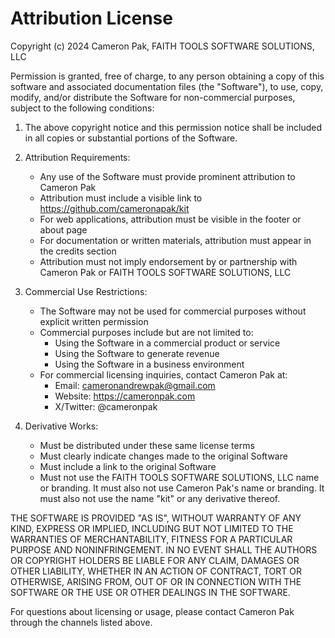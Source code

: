 # Attribution License

Copyright (c) 2024 Cameron Pak, FAITH TOOLS SOFTWARE SOLUTIONS, LLC

Permission is granted, free of charge, to any person obtaining a copy of this software and associated documentation files (the "Software"), to use, copy, modify, and/or distribute the Software for non-commercial purposes, subject to the following conditions:

1. The above copyright notice and this permission notice shall be included in all copies or substantial portions of the Software.

2. Attribution Requirements:

   - Any use of the Software must provide prominent attribution to Cameron Pak
   - Attribution must include a visible link to https://github.com/cameronapak/kit
   - For web applications, attribution must be visible in the footer or about page
   - For documentation or written materials, attribution must appear in the credits section
   - Attribution must not imply endorsement by or partnership with Cameron Pak or FAITH TOOLS SOFTWARE SOLUTIONS, LLC

3. Commercial Use Restrictions:

   - The Software may not be used for commercial purposes without explicit written permission
   - Commercial purposes include but are not limited to:
     - Using the Software in a commercial product or service
     - Using the Software to generate revenue
     - Using the Software in a business environment
   - For commercial licensing inquiries, contact Cameron Pak at:
     - Email: cameronandrewpak@gmail.com
     - Website: https://cameronpak.com
     - X/Twitter: @cameronpak

4. Derivative Works:
   - Must be distributed under these same license terms
   - Must clearly indicate changes made to the original Software
   - Must include a link to the original Software
   - Must not use the FAITH TOOLS SOFTWARE SOLUTIONS, LLC name or branding. It must also not use Cameron Pak's name or branding. It must also not use the name "kit" or any derivative thereof.

THE SOFTWARE IS PROVIDED "AS IS", WITHOUT WARRANTY OF ANY KIND, EXPRESS OR IMPLIED, INCLUDING BUT NOT LIMITED TO THE WARRANTIES OF MERCHANTABILITY, FITNESS FOR A PARTICULAR PURPOSE AND NONINFRINGEMENT. IN NO EVENT SHALL THE AUTHORS OR COPYRIGHT HOLDERS BE LIABLE FOR ANY CLAIM, DAMAGES OR OTHER LIABILITY, WHETHER IN AN ACTION OF CONTRACT, TORT OR OTHERWISE, ARISING FROM, OUT OF OR IN CONNECTION WITH THE SOFTWARE OR THE USE OR OTHER DEALINGS IN THE SOFTWARE.

For questions about licensing or usage, please contact Cameron Pak through the channels listed above.
